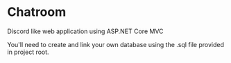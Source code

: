 # Chatroom
Discord like web application using ASP.NET Core MVC

You'll need to create and link your own database using the .sql file provided in project root.
